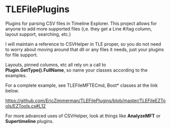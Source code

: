 # TLEFilePlugins
Plugins for parsing CSV files in Timeline Explorer. This project allows for anyone to add more supported files (i,e. they get a Line #/tag column, layout support, searching, etc.)

I will maintain a reference to CSVHelper in TLE proper, so you do not need to worry about moving around that dll or any files it needs, just your plugins for file support.

Layouts, pinned columns, etc all rely on a call to **Plugin.GetType().FullName**, so name your classes according to the examples.

For a complete example, see TLEFileMFTECmd, Boot* classes at the link below. 

https://github.com/EricZimmerman/TLEFilePlugins/blob/master/TLEFileEZTools/EZTools.cs#L12

For more advanced uses of CSVHelper, look at things like **AnalyzeMFT** or **Supertimeline** plugins.

